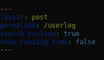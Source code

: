 ```yaml
---
layout: post
permalink: /userlog
search_exclude: true
show_reading_time: false
---
```


<!DOCTYPE html>
<html>
<head>
    <title>Pyre - Loading</title>
    <style>
        body, html {
            margin: 0;
            padding: 0;
            overflow: hidden;
            height: 100%;
            width: 100%;
            background-color: #0a0a0a;
            color: #ffffff;
            font-family: 'Montserrat', 'Arial', sans-serif;
        }

        .cutscene-container {
            display: flex;
            align-items: center;
            justify-content: center;
            height: 100vh;
            width: 100vw;
            text-align: center;
            position: fixed;
            top: 0;
            left: 0;
            z-index: 9999;
            background: linear-gradient(135deg, #0a0a0a 0%, #1a1a1a 100%);
            box-shadow: 0 0 30px rgba(255, 0, 0, 0.3);
        }

        .cutscene {
            width: 100%;
            height: 100%;
            position: relative;
            display: flex;
            flex-direction: column;
            align-items: center;
            justify-content: space-between;
            padding: 10% 0;
            box-sizing: border-box;
        }

        .welcome-message {
            position: relative;
            width: 100%;
            text-align: center;
            opacity: 0;
            animation: fadeIn 1s ease-out forwards 0.5s;
            margin-bottom: 5vh;
        }

        #welcome-text {
            font-size: 4rem;
            color: #ffffff;
            text-shadow: 0 0 15px rgba(255, 0, 0, 0.7);
            font-weight: 700;
            letter-spacing: 2px;
            margin: 0;
        }

        .subtitle {
            font-size: 1.2rem;
            color: #aaaaaa;
            margin-top: 10px;
            opacity: 0;
            animation: fadeIn 1s ease-out forwards 2s;
        }

        .animation-elements {
            position: relative;
            display: flex;
            gap: 40px;
            justify-content: center;
            margin: 5vh 0;
        }

        .circle {
            width: 50px;
            height: 50px;
            background-color: rgba(255, 0, 0, 0.1);
            border: 3px solid #ff3333;
            border-radius: 50%;
            animation: rotate 8s linear infinite, pulse 3s ease-in-out infinite;
            box-shadow: 0 0 15px rgba(255, 0, 0, 0.5);
        }

        .triangle {
            width: 50px;
            height: 43.3px;
            background-color: rgba(255, 255, 255, 0.1);
            border: 3px solid #ffffff;
            clip-path: polygon(50% 0%, 0% 100%, 100% 100%);
            animation: rotate 8s linear infinite reverse, pulse 3s ease-in-out infinite 0.5s;
            box-shadow: 0 0 15px rgba(255, 255, 255, 0.5);
        }

        .square {
            width: 50px;
            height: 50px;
            background-color: rgba(255, 0, 0, 0.1);
            border: 3px solid #ff3333;
            animation: rotate 8s linear infinite, pulse 3s ease-in-out infinite 1s;
            box-shadow: 0 0 15px rgba(255, 0, 0, 0.5);
        }

        .loading-section {
            position: relative;
            width: 100%;
            display: flex;
            flex-direction: column;
            align-items: center;
            margin-top: 5vh;
        }

        .loading-bar-container {
            width: 300px;
            height: 6px;
            background-color: #333333;
            border-radius: 3px;
            overflow: hidden;
            margin-bottom: 15px;
        }

        .loading-bar {
            height: 100%;
            width: 0%;
            background: linear-gradient(90deg, #ff3333, #ff6666);
            border-radius: 3px;
            box-shadow: 0 0 10px rgba(255, 0, 0, 0.7);
            transition: width 3s cubic-bezier(0.165, 0.84, 0.44, 1);
        }

        .loading-text {
            color: #aaaaaa;
            font-size: 0.8rem;
            opacity: 0.8;
        }

        .percentage {
            font-weight: bold;
            color: #ffffff;
        }

        @keyframes fadeIn {
            0% { opacity: 0; transform: translateY(20px); }
            100% { opacity: 1; transform: translateY(0); }
        }

        @keyframes rotate {
            0% { transform: rotate(0deg); }
            100% { transform: rotate(360deg); }
        }

        @keyframes pulse {
            0% { opacity: 0.7; transform: scale(0.9); filter: brightness(0.8); }
            50% { opacity: 1; transform: scale(1.1); filter: brightness(1.2); }
            100% { opacity: 0.7; transform: scale(0.9); filter: brightness(0.8); }
        }

        /* Background particles effect */
        .particles-container {
            position: absolute;
            top: 0;
            left: 0;
            width: 100%;
            height: 100%;
            overflow: hidden;
            z-index: -1;
        }

        .particle {
            position: absolute;
            width: 2px;
            height: 2px;
            background-color: rgba(255, 51, 51, 0.3);
            border-radius: 50%;
        }

        /* Responsive adjustments */
        @media (max-height: 600px) {
            .cutscene {
                padding: 5% 0;
            }
            #welcome-text {
                font-size: 3rem;
            }
            .circle, .square {
                width: 40px;
                height: 40px;
            }
            .triangle {
                width: 40px;
                height: 34.6px;
            }
            .animation-elements {
                gap: 30px;
                margin: 3vh 0;
            }
        }

        @media (max-width: 500px) {
            #welcome-text {
                font-size: 2.5rem;
            }
            .circle, .square {
                width: 30px;
                height: 30px;
            }
            .triangle {
                width: 30px;
                height: 26px;
            }
            .animation-elements {
                gap: 20px;
            }
            .loading-bar-container {
                width: 80%;
                max-width: 300px;
            }
        }
    </style>
</head>
<body>
    <div class="cutscene-container">
        <div class="particles-container" id="particles"></div>
        <div class="cutscene">
            <!-- Welcome message animation -->
            <div class="welcome-message">
                <h1 id="welcome-text"></h1>
                <div class="subtitle">Ignite your experience</div>
            </div>
            
            <!-- Animation elements -->
            <div class="animation-elements">
                <div class="circle"></div>
                <div class="triangle"></div>
                <div class="square"></div>
            </div>
            
            <!-- Loading section -->
            <div class="loading-section">
                <div class="loading-bar-container">
                    <div class="loading-bar" id="loading-progress"></div>
                </div>
                <div class="loading-text">
                    Loading... <span class="percentage" id="loading-percentage">0%</span>
                </div>
            </div>
        </div>
    </div>

    <script>
        // Create background particles
        function createParticles() {
            const container = document.getElementById('particles');
            const particleCount = 50;
            
            for (let i = 0; i < particleCount; i++) {
                const particle = document.createElement('div');
                particle.classList.add('particle');
                
                // Random position
                const posX = Math.floor(Math.random() * window.innerWidth);
                const posY = Math.floor(Math.random() * window.innerHeight);
                
                // Random size
                const size = Math.random() * 3 + 1;
                
                // Random opacity
                const opacity = Math.random() * 0.5 + 0.3;
                
                // Set styles
                particle.style.left = posX + 'px';
                particle.style.top = posY + 'px';
                particle.style.width = size + 'px';
                particle.style.height = size + 'px';
                particle.style.opacity = opacity;
                
                // Random animation
                const animDuration = Math.random() * 20 + 10;
                particle.style.animation = `pulse ${animDuration}s infinite ease-in-out`;
                particle.style.animationDelay = (Math.random() * 5) + 's';
                
                container.appendChild(particle);
            }
        }

        // Typing animation for the welcome message
        const text = "Welcome to Pyre";
        let index = 0;
        const speed = 100; 

        function typeWriter() {
            if (index < text.length) {
                document.getElementById("welcome-text").innerHTML += text.charAt(index);
                index++;
                setTimeout(typeWriter, speed);
            }
        }

        // Loading progress animation
        function animateLoading() {
            const loadingBar = document.getElementById("loading-progress");
            const percentageText = document.getElementById("loading-percentage");
            let progress = 0;
            
            const interval = setInterval(() => {
                if (progress >= 100) {
                    clearInterval(interval);
                    setTimeout(() => {
                        // Redirect to index.md after completion
                        window.location.href = "{{site.baseurl}}/";
                    }, 500);
                } else {
                    // Calculate a realistic loading curve
                    const increment = (progress < 70) ? 
                        Math.random() * 3 + 1 : 
                        Math.random() * 1 + 0.3;
                    
                    progress = Math.min(progress + increment, 100);
                    loadingBar.style.width = progress + "%";
                    percentageText.textContent = Math.floor(progress) + "%";
                }
            }, 100);
        }

        // Initialize everything when page loads
        window.onload = function() {
            createParticles();
            typeWriter();
            setTimeout(animateLoading, 500);
        };
    </script>
</body>
</html>
